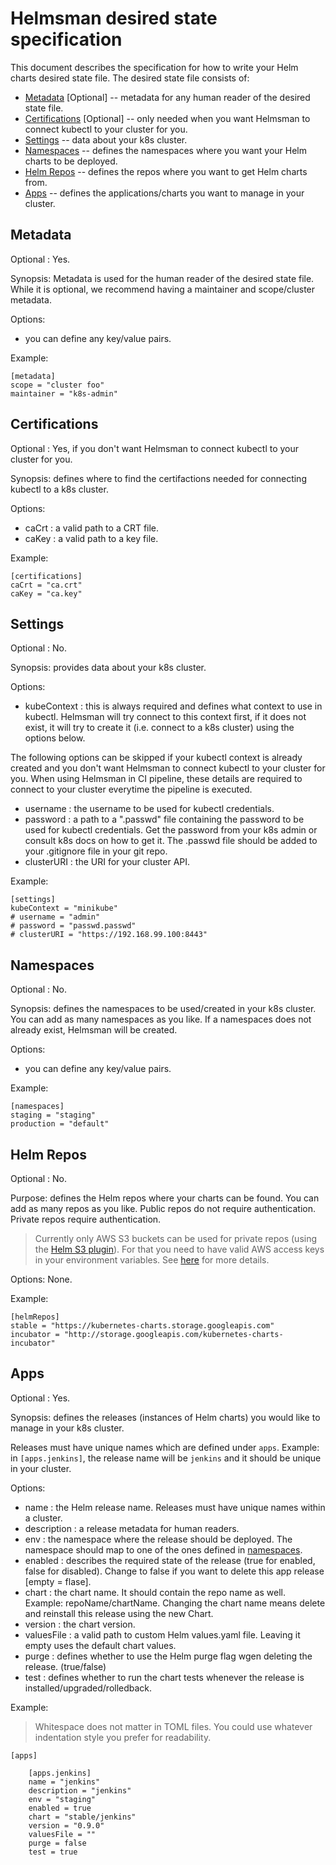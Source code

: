 # Helmsman desired state specification

This document describes the specification for how to write your Helm charts desired state file. The desired state file consists of:

- [Metadata](#Metadata) [Optional] -- metadata for any human reader of the desired state file.
- [Certifications](#Certifications) [Optional] -- only needed when you want Helmsman to connect kubectl to your cluster for you.
- [Settings](#Settings) -- data about your k8s cluster. 
- [Namespaces](#Namespaces) -- defines the namespaces where you want your Helm charts to be deployed.
- [Helm Repos](#Helm-Repos) -- defines the repos where you want to get Helm charts from.
- [Apps](#Apps) -- defines the applications/charts you want to manage in your cluster.

## Metadata

Optional : Yes.

Synopsis: Metadata is used for the human reader of the desired state file. While it is optional, we recommend having a maintainer and scope/cluster metadata.

Options: 
- you can define any key/value pairs.

Example: 

```
[metadata]
scope = "cluster foo"
maintainer = "k8s-admin"
```

## Certifications

Optional : Yes, if you don't want Helmsman to connect kubectl to your cluster for you.

Synopsis: defines where to find the certifactions needed for connecting kubectl to a k8s cluster.

Options: 
- caCrt : a valid path to a CRT file.
- caKey : a valid path to a key file.

Example: 

```
[certifications]
caCrt = "ca.crt" 
caKey = "ca.key" 
```

## Settings

Optional : No.

Synopsis: provides data about your k8s cluster.

Options: 
- kubeContext : this is always required and defines what context to use in kubectl. Helmsman will try connect to this context first, if it does not exist, it will try to create it (i.e. connect to a k8s cluster) using the options below.

The following options can be skipped if your kubectl context is already created and you don't want Helmsman to connect kubectl to your cluster for you. When using Helmsman in CI pipeline, these details are required to connect to your cluster everytime the pipeline is executed.

- username   : the username to be used for kubectl credentials.
- password   : a path to a ".passwd" file containing the password to be used for kubectl credentials. Get the password from your k8s admin or consult k8s docs on how to get it. The .passwd file should be added to your .gitignore file in your git repo.
- clusterURI : the URI for your cluster API.

Example: 

```
[settings]
kubeContext = "minikube" 
# username = "admin"
# password = "passwd.passwd" 
# clusterURI = "https://192.168.99.100:8443" 
```

## Namespaces

Optional : No.

Synopsis: defines the namespaces to be used/created in your k8s cluster. You can add as many namespaces as you like.
If a namespaces does not already exist, Helmsman will be created.

Options: 
- you can define any key/value pairs.

Example: 

```
[namespaces]
staging = "staging" 
production = "default"
```

## Helm Repos

Optional : No.

Purpose: defines the Helm repos where your charts can be found. You can add as many repos as you like. Public repos do not require authentication. Private repos require authentication. 

> Currently only AWS S3 buckets can be used for private repos (using the [Helm S3 plugin](https://github.com/hypnoglow/helm-s3)). For that you need to have valid AWS access keys in your environment variables. See [here](https://github.com/hypnoglow/helm-s3#note-on-aws-authentication) for more details.

Options: 
None.

Example: 

```
[helmRepos]
stable = "https://kubernetes-charts.storage.googleapis.com"
incubator = "http://storage.googleapis.com/kubernetes-charts-incubator"
```

## Apps

Optional : Yes.

Synopsis: defines the releases (instances of Helm charts) you would like to manage in your k8s cluster. 

Releases must have unique names which are defined under `apps`. Example: in `[apps.jenkins]`, the release name will be `jenkins` and it should be unique in your cluster. 

Options: 
- name        : the Helm release name. Releases must have unique names within a cluster.
- description : a release metadata for human readers.
- env         : the namespace where the release should be deployed. The namespace should map to one of the ones defined in [namespaces](#Namespaces).  
- enabled     : describes the required state of the release (true for enabled, false for disabled). Change to false if you want to delete this app release [empty = flase].
- chart       : the chart name. It should contain the repo name as well. Example: repoName/chartName. Changing the chart name means delete and reinstall this release using the new Chart.
- version     : the chart version.
- valuesFile  : a valid path to custom Helm values.yaml file. Leaving it empty uses the default chart values.
- purge       : defines whether to use the Helm purge flag wgen deleting the release. (true/false)
- test        : defines whether to run the chart tests whenever the release is installed/upgraded/rolledback.

Example: 

> Whitespace does not matter in TOML files. You could use whatever indentation style you prefer for readability.

```
[apps]

    [apps.jenkins]
    name = "jenkins" 
    description = "jenkins"
    env = "staging" 
    enabled = true 
    chart = "stable/jenkins" 
    version = "0.9.0"
    valuesFile = "" 
    purge = false 
    test = true 
```

